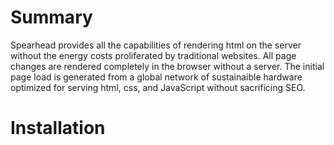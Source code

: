# Summary

Spearhead provides all the capabilities of rendering html on the server without the energy costs proliferated by traditional websites. All page changes are rendered completely in the browser without a server. The initial page load is generated from a global network of sustainaible hardware optimized for serving html, css, and JavaScript without sacrificing SEO.

# Installation
